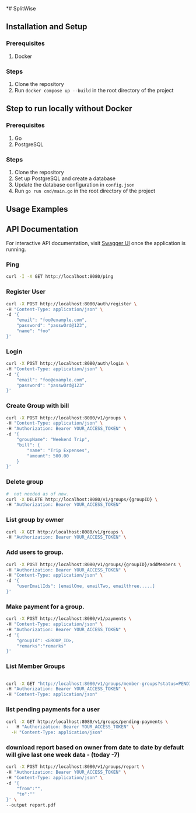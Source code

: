 *# SplitWise

## Installation and Setup

### Prerequisites

1. Docker

### Steps

1. Clone the repository
2. Run `docker compose up --build` in the root directory of the project

## Step to run locally without Docker

### Prerequisites

1. Go 
2. PostgreSQL

### Steps

1. Clone the repository
2. Set up PostgreSQL and create a database
3. Update the database configuration in `config.json`
4. Run `go run cmd/main.go` in the root directory of the project

## Usage Examples

## API Documentation
For interactive API documentation, visit [Swagger UI](http://localhost:8080/swagger/index.html) once the application is running.

### Ping 
```bash
curl -I -X GET http://localhost:8080/ping
```

### Register User

```bash
curl -X POST http://localhost:8080/auth/register \
-H "Content-Type: application/json" \
-d '{
    "email": "foo@example.com",
    "password": "passwOrd@123",
    "name": "foo"
}'
```

### Login

```bash
curl -X POST http://localhost:8080/auth/login \
-H "Content-Type: application/json" \
-d '{
    "email": "foo@example.com",
    "password": "passwOrd@123"
}'
```

### Create Group with bill

```bash
curl -X POST http://localhost:8080/v1/groups \
-H "Content-Type: application/json" \
-H "Authorization: Bearer YOUR_ACCESS_TOKEN" \
-d '{
    "groupName": "Weekend Trip",
    "bill": {
        "name": "Trip Expenses",
        "amount": 500.00
    }
}'
```

### Delete group 

```bash
#  not needed as of now. 
curl -X DELETE http://localhost:8080/v1/groups/{groupID} \
-H "Authorization: Bearer YOUR_ACCESS_TOKEN"

```

### List group by owner
```bash
curl -X GET http://localhost:8080/v1/groups \
-H "Authorization: Bearer YOUR_ACCESS_TOKEN" \
```

### Add users to group.

```bash
curl -X POST http://localhost:8080/v1/groups/{groupID}/addMembers \
-H "Authorization: Bearer YOUR_ACCESS_TOKEN" \
-H "Content-Type: application/json" \
-d '{
    "userEmailIds": [emailOne, emailTwo, emailthree.....]
}'
```

### Make payment for a group.
```bash
curl -X POST http://localhost:8080/v1/payments \
-H "Content-Type: application/json" \
-H "Authorization: Bearer YOUR_ACCESS_TOKEN" \
-d '{
    "groupId": <GROUP_ID>,
    "remarks":"remarks"
}'
```
### List Member Groups
```bash

curl -X GET "http://localhost:8080/v1/groups/member-groups?status=PENDING" \
-H "Authorization: Bearer YOUR_ACCESS_TOKEN" \
-H "Content-Type: application/json"

```

### list pending payments for a user
```bash
curl -X GET http://localhost:8080/v1/groups/pending-payments \
-   H "Authorization: Bearer YOUR_ACCESS_TOKEN" \
  -H "Content-Type: application/json"
```


### download report based on owner from date to date by default will give last one week data - (today -7)
```bash
curl -X POST http://localhost:8080/v1/groups/report \
-H "Authorization: Bearer YOUR_ACCESS_TOKEN" \
-H "Content-Type: application/json" \
-d '{
    "from":"",
    "to":""
}' \
--output report.pdf
```


